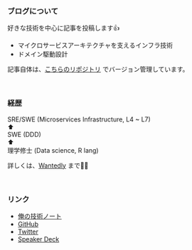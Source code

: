 ### ブログについて

好きな技術を中心に記事を投稿します👍

- マイクロサービスアーキテクチャを支えるインフラ技術
- ドメイン駆動設計

記事自体は、[こちらのリポジトリ](https://github.com/hiroki-it/hatenablog) でバージョン管理しています。

<br>

### 経歴

SRE/SWE (Microservices Infrastructure, L4 ~ L7)<br>
⬆︎<br>
SWE (DDD)<br>
⬆︎<br>
理学修士 (Data science, R lang)

詳しくは、[Wantedly](https://www.wantedly.com/id/h_hasegawa) まで🙇🏻‍

<br>

### リンク

- [俺の技術ノート](https://hiroki-it.github.io/tech-notebook/)
- [GitHub](https://github.com/hiroki-it)
- [Twitter](https://twitter.com/Hiroki__IT)
- [Speaker Deck](https://speakerdeck.com/hiroki_hasegawa)

<br>
